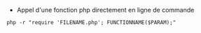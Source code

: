* Appel d'une fonction php directement en ligne de commande


```shell
php -r "require 'FILENAME.php'; FUNCTIONNAME($PARAM);"
```
